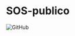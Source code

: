 # SOS-publico
![GitHub](https://img.shields.io/github/license/FilipeSO/SOS-publico.svg?style=plastic)
